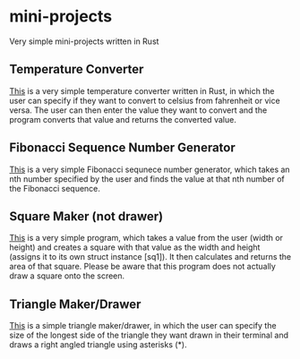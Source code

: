 # mini-projects
Very simple mini-projects written in Rust

## Temperature Converter
<a href='https://github.com/sudo-harun/mini-projects/blob/main/temperature-converter/main.rs'>This</a> is a very simple temperature converter written in Rust, in which the user can specify if they want to convert to celsius from fahrenheit or vice versa. The user can then enter the value they want to convert and the program converts that value and returns the converted value.

## Fibonacci Sequence Number Generator
<a href='https://github.com/sudo-harun/mini-projects/blob/main/nth-fibo-num-gen/main.rs'>This</a> is a very simple Fibonacci sequnece number generator, which takes an nth number specified by the user and finds the value at that nth number of the Fibonacci sequence.

## Square Maker (not drawer)
<a href='https://github.com/sudo-harun/mini-projects/blob/main/square-maker/main.rs'>This</a> is a very simple program, which takes a value from the user (width or height) and creates a square with that value as the width and height (assigns it to its own struct instance [sq1]). It then calculates and returns the area of that square. Please be aware that this program does not actually draw a square onto the screen.

## Triangle Maker/Drawer
<a href='https://github.com/sudo-harun/mini-projects/blob/main/triangle-maker-1/main.rs'>This</a> is a simple triangle maker/drawer, in which the user can specify the size of the longest side of the triangle they want drawn in their terminal and draws a right angled triangle using asterisks (*).
